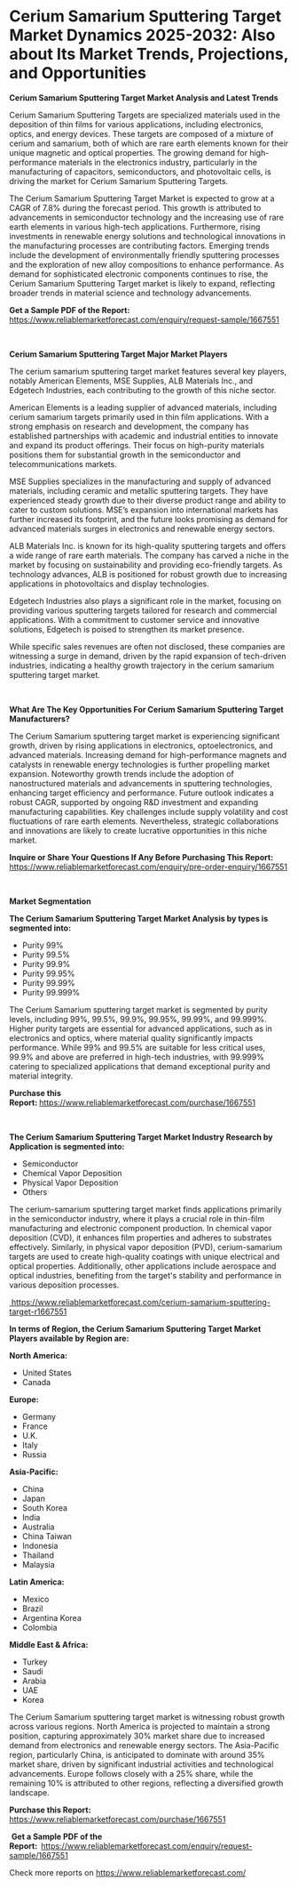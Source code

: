 <p><h1>Cerium Samarium Sputtering Target Market Dynamics 2025-2032: Also about Its Market Trends, Projections, and Opportunities</h1></p><p><strong>Cerium Samarium Sputtering Target Market Analysis and Latest Trends</strong></p>
<p><p>Cerium Samarium Sputtering Targets are specialized materials used in the deposition of thin films for various applications, including electronics, optics, and energy devices. These targets are composed of a mixture of cerium and samarium, both of which are rare earth elements known for their unique magnetic and optical properties. The growing demand for high-performance materials in the electronics industry, particularly in the manufacturing of capacitors, semiconductors, and photovoltaic cells, is driving the market for Cerium Samarium Sputtering Targets.</p><p>The Cerium Samarium Sputtering Target Market is expected to grow at a CAGR of 7.8% during the forecast period. This growth is attributed to advancements in semiconductor technology and the increasing use of rare earth elements in various high-tech applications. Furthermore, rising investments in renewable energy solutions and technological innovations in the manufacturing processes are contributing factors. Emerging trends include the development of environmentally friendly sputtering processes and the exploration of new alloy compositions to enhance performance. As demand for sophisticated electronic components continues to rise, the Cerium Samarium Sputtering Target market is likely to expand, reflecting broader trends in material science and technology advancements.</p></p>
<p><strong>Get a Sample PDF of the Report:&nbsp;</strong> <a href="https://www.reliablemarketforecast.com/enquiry/request-sample/1667551?utm_campaign=3225&utm_medium=2&utm_source=Github&utm_content=ia&utm_term=08032025&utm_id=cerium-samarium-sputtering-target">https://www.reliablemarketforecast.com/enquiry/request-sample/1667551</a></p>
<p>&nbsp;</p>
<p><strong>Cerium Samarium Sputtering Target Major Market Players</strong></p>
<p><p>The cerium samarium sputtering target market features several key players, notably American Elements, MSE Supplies, ALB Materials Inc., and Edgetech Industries, each contributing to the growth of this niche sector.</p><p>American Elements is a leading supplier of advanced materials, including cerium samarium targets primarily used in thin film applications. With a strong emphasis on research and development, the company has established partnerships with academic and industrial entities to innovate and expand its product offerings. Their focus on high-purity materials positions them for substantial growth in the semiconductor and telecommunications markets.</p><p>MSE Supplies specializes in the manufacturing and supply of advanced materials, including ceramic and metallic sputtering targets. They have experienced steady growth due to their diverse product range and ability to cater to custom solutions. MSE’s expansion into international markets has further increased its footprint, and the future looks promising as demand for advanced materials surges in electronics and renewable energy sectors.</p><p>ALB Materials Inc. is known for its high-quality sputtering targets and offers a wide range of rare earth materials. The company has carved a niche in the market by focusing on sustainability and providing eco-friendly targets. As technology advances, ALB is positioned for robust growth due to increasing applications in photovoltaics and display technologies.</p><p>Edgetech Industries also plays a significant role in the market, focusing on providing various sputtering targets tailored for research and commercial applications. With a commitment to customer service and innovative solutions, Edgetech is poised to strengthen its market presence.</p><p>While specific sales revenues are often not disclosed, these companies are witnessing a surge in demand, driven by the rapid expansion of tech-driven industries, indicating a healthy growth trajectory in the cerium samarium sputtering target market.</p></p>
<p>&nbsp;</p>
<p><strong>What Are The Key Opportunities For Cerium Samarium Sputtering Target Manufacturers?</strong></p>
<p><p>The Cerium Samarium sputtering target market is experiencing significant growth, driven by rising applications in electronics, optoelectronics, and advanced materials. Increasing demand for high-performance magnets and catalysts in renewable energy technologies is further propelling market expansion. Noteworthy growth trends include the adoption of nanostructured materials and advancements in sputtering technologies, enhancing target efficiency and performance. Future outlook indicates a robust CAGR, supported by ongoing R&D investment and expanding manufacturing capabilities. Key challenges include supply volatility and cost fluctuations of rare earth elements. Nevertheless, strategic collaborations and innovations are likely to create lucrative opportunities in this niche market.</p></p>
<p><strong>Inquire or Share Your Questions If Any Before Purchasing This Report:</strong> <a href="https://www.reliablemarketforecast.com/enquiry/pre-order-enquiry/1667551?utm_campaign=3225&utm_medium=2&utm_source=Github&utm_content=ia&utm_term=08032025&utm_id=cerium-samarium-sputtering-target">https://www.reliablemarketforecast.com/enquiry/pre-order-enquiry/1667551</a></p>
<p>&nbsp;</p>
<p><strong>Market Segmentation</strong></p>
<p><strong>The Cerium Samarium Sputtering Target Market Analysis by types is segmented into:</strong></p>
<p><ul><li>Purity 99%</li><li>Purity 99.5%</li><li>Purity 99.9%</li><li>Purity 99.95%</li><li>Purity 99.99%</li><li>Purity 99.999%</li></ul></p>
<p><p>The Cerium Samarium sputtering target market is segmented by purity levels, including 99%, 99.5%, 99.9%, 99.95%, 99.99%, and 99.999%. Higher purity targets are essential for advanced applications, such as in electronics and optics, where material quality significantly impacts performance. While 99% and 99.5% are suitable for less critical uses, 99.9% and above are preferred in high-tech industries, with 99.999% catering to specialized applications that demand exceptional purity and material integrity.</p></p>
<p><strong>Purchase this Report:&nbsp;</strong><a href="https://www.reliablemarketforecast.com/purchase/1667551?utm_campaign=3225&utm_medium=2&utm_source=Github&utm_content=ia&utm_term=08032025&utm_id=cerium-samarium-sputtering-target">https://www.reliablemarketforecast.com/purchase/1667551</a></p>
<p>&nbsp;</p>
<p><strong>The Cerium Samarium Sputtering Target Market Industry Research by Application is segmented into:</strong></p>
<p><ul><li>Semiconductor</li><li>Chemical Vapor Deposition</li><li>Physical Vapor Deposition</li><li>Others</li></ul></p>
<p><p>The cerium-samarium sputtering target market finds applications primarily in the semiconductor industry, where it plays a crucial role in thin-film manufacturing and electronic component production. In chemical vapor deposition (CVD), it enhances film properties and adheres to substrates effectively. Similarly, in physical vapor deposition (PVD), cerium-samarium targets are used to create high-quality coatings with unique electrical and optical properties. Additionally, other applications include aerospace and optical industries, benefiting from the target's stability and performance in various deposition processes.</p></p>
<p><a href="https://www.reliablemarketforecast.com/cerium-samarium-sputtering-target-r1667551?utm_campaign=3225&utm_medium=2&utm_source=Github&utm_content=ia&utm_term=08032025&utm_id=cerium-samarium-sputtering-target">&nbsp;https://www.reliablemarketforecast.com/cerium-samarium-sputtering-target-r1667551</a></p>
<p><strong>In terms of Region, the Cerium Samarium Sputtering Target Market Players available by Region are:</strong></p>
<p>
    <p> <strong> North America: </strong>
        <ul>
            <li>United States</li>
            <li>Canada</li>
        </ul>
        </p> 
    <p> <strong> Europe: </strong>
        <ul>
            <li>Germany</li>
            <li>France</li>
            <li>U.K.</li>
            <li>Italy</li>
            <li>Russia</li>
        </ul>
        </p> 
    <p> <strong> Asia-Pacific: </strong>
        <ul>
            <li>China</li>
            <li>Japan</li>
            <li>South Korea</li>
            <li>India</li>
            <li>Australia</li>
            <li>China Taiwan</li>
            <li>Indonesia</li>
            <li>Thailand</li>
            <li>Malaysia</li>
        </ul>
        </p> 
    <p> <strong> Latin America: </strong>
        <ul>
            <li>Mexico</li>
            <li>Brazil</li>
            <li>Argentina Korea</li>
            <li>Colombia</li>
        </ul>
        </p> 
    <p> <strong> Middle East & Africa: </strong>
        <ul>
            <li>Turkey</li>
            <li>Saudi</li>
            <li>Arabia</li>
            <li>UAE</li>
            <li>Korea</li>
        </ul>
    </p>
    </p>
<p><p>The Cerium Samarium sputtering target market is witnessing robust growth across various regions. North America is projected to maintain a strong position, capturing approximately 30% market share due to increased demand from electronics and renewable energy sectors. The Asia-Pacific region, particularly China, is anticipated to dominate with around 35% market share, driven by significant industrial activities and technological advancements. Europe follows closely with a 25% share, while the remaining 10% is attributed to other regions, reflecting a diversified growth landscape.</p></p>
<p><strong>Purchase this Report: </strong><a href="https://www.reliablemarketforecast.com/purchase/1667551?utm_campaign=3225&utm_medium=2&utm_source=Github&utm_content=ia&utm_term=08032025&utm_id=cerium-samarium-sputtering-target">https://www.reliablemarketforecast.com/purchase/1667551</a></p>
<p>&nbsp;<strong>Get a Sample PDF of the Report:&nbsp;&nbsp;</strong><a href="https://www.reliablemarketforecast.com/enquiry/request-sample/1667551?utm_campaign=3225&utm_medium=2&utm_source=Github&utm_content=ia&utm_term=08032025&utm_id=cerium-samarium-sputtering-target">https://www.reliablemarketforecast.com/enquiry/request-sample/1667551</a></p>
<p><strong></strong></p>
<p>Check more reports on <a href="https://www.reliablemarketforecast.com/?utm_campaign=3225&utm_medium=2&utm_source=Github&utm_content=ia&utm_term=08032025&utm_id=cerium-samarium-sputtering-target">https://www.reliablemarketforecast.com/</a></p>